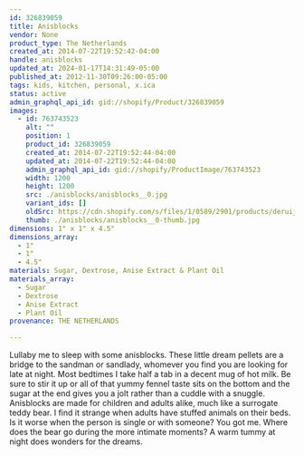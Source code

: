 ```yaml
---
id: 326839059
title: Anisblocks
vendor: None
product_type: The Netherlands
created_at: 2014-07-22T19:52:42-04:00
handle: anisblocks
updated_at: 2024-01-17T14:31:49-05:00
published_at: 2012-11-30T09:26:00-05:00
tags: kids, kitchen, personal, x.ica
status: active
admin_graphql_api_id: gid://shopify/Product/326839059
images:
  - id: 763743523
    alt: ""
    position: 1
    product_id: 326839059
    created_at: 2014-07-22T19:52:44-04:00
    updated_at: 2014-07-22T19:52:44-04:00
    admin_graphql_api_id: gid://shopify/ProductImage/763743523
    width: 1200
    height: 1200
    src: ./anisblocks/anisblocks__0.jpg
    variant_ids: []
    oldSrc: https://cdn.shopify.com/s/files/1/0589/2901/products/deruijter.jpeg?v=1406073164
    thumb: ./anisblocks/anisblocks__0-thumb.jpg
dimensions: 1" x 1" x 4.5"
dimensions_array:
  - 1"
  - 1"
  - 4.5"
materials: Sugar, Dextrose, Anise Extract & Plant Oil
materials_array:
  - Sugar
  - Dextrose
  - Anise Extract
  - Plant Oil
provenance: THE NETHERLANDS

---
```


Lullaby me to sleep with some anisblocks. These little dream pellets are a bridge to the sandman or sandlady, whomever you find you are looking for late at night. Most bedtimes I take half a tab in a decent mug of hot milk. Be sure to stir it up or all of that yummy fennel taste sits on the bottom and the sugar at the end gives you a jolt rather than a cuddle with a snuggle. Anisblocks are made for children and adults alike, much like a surrogate teddy bear. I find it strange when adults have stuffed animals on their beds. Is it worse when the person is single or with someone? You got me. Where does the bear go during the more intimate moments? A warm tummy at night does wonders for the dreams.